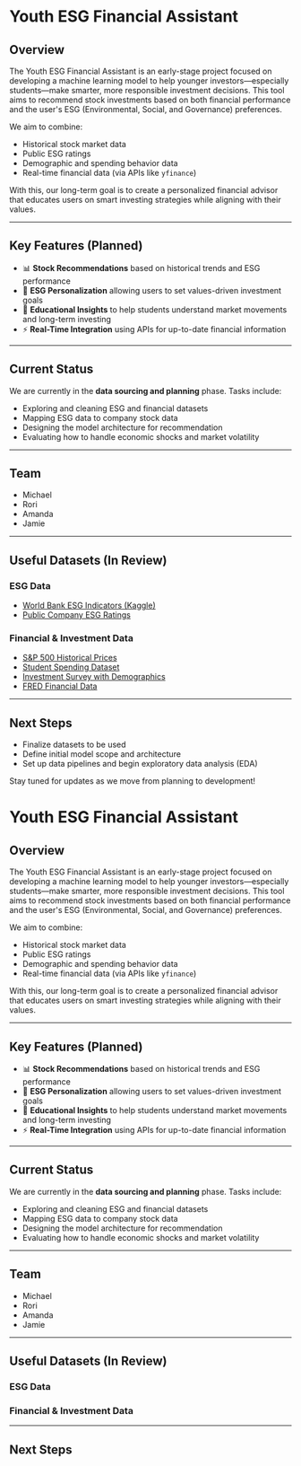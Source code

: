 # Youth ESG Financial Assistant

## Overview

The Youth ESG Financial Assistant is an early-stage project focused on developing a machine learning model to help younger investors—especially students—make smarter, more responsible investment decisions. This tool aims to recommend stock investments based on both financial performance and the user's ESG (Environmental, Social, and Governance) preferences.

We aim to combine:

- Historical stock market data
- Public ESG ratings
- Demographic and spending behavior data
- Real-time financial data (via APIs like `yfinance`)

With this, our long-term goal is to create a personalized financial advisor that educates users on smart investing strategies while aligning with their values.

---

## Key Features (Planned)

- 📊 **Stock Recommendations** based on historical trends and ESG performance
- 🌿 **ESG Personalization** allowing users to set values-driven investment goals
- 🧠 **Educational Insights** to help students understand market movements and long-term investing
- ⚡ **Real-Time Integration** using APIs for up-to-date financial information

---

## Current Status

We are currently in the **data sourcing and planning** phase. Tasks include:

- Exploring and cleaning ESG and financial datasets
- Mapping ESG data to company stock data
- Designing the model architecture for recommendation
- Evaluating how to handle economic shocks and market volatility

---

## Team

- Michael
- Rori
- Amanda
- Jamie

---

## Useful Datasets (In Review)

### ESG Data

- [World Bank ESG Indicators (Kaggle)](https://www.kaggle.com/datasets/tunguz/environment-social-and-governance-data)
- [Public Company ESG Ratings](https://www.kaggle.com/datasets/alistairking/public-company-esg-ratings-dataset)

### Financial & Investment Data

- [S&P 500 Historical Prices](https://www.kaggle.com/datasets/camnugent/sandp500)
- [Student Spending Dataset](https://www.kaggle.com/datasets/sumanthnimmagadda/student-spending-dataset)
- [Investment Survey with Demographics](https://www.kaggle.com/datasets/sudarsan27/investment-survey-dataset)
- [FRED Financial Data](https://fred.stlouisfed.org/categories/33491)

---

## Next Steps

- Finalize datasets to be used
- Define initial model scope and architecture
- Set up data pipelines and begin exploratory data analysis (EDA)

Stay tuned for updates as we move from planning to development!

# Youth ESG Financial Assistant

## Overview

The Youth ESG Financial Assistant is an early-stage project focused on developing a machine learning model to help younger investors—especially students—make smarter, more responsible investment decisions. This tool aims to recommend stock investments based on both financial performance and the user's ESG (Environmental, Social, and Governance) preferences.

We aim to combine:

- Historical stock market data
- Public ESG ratings
- Demographic and spending behavior data
- Real-time financial data (via APIs like `yfinance`)

With this, our long-term goal is to create a personalized financial advisor that educates users on smart investing strategies while aligning with their values.

---

## Key Features (Planned)

- 📊 **Stock Recommendations** based on historical trends and ESG performance
- 🌿 **ESG Personalization** allowing users to set values-driven investment goals
- 🧠 **Educational Insights** to help students understand market movements and long-term investing
- ⚡ **Real-Time Integration** using APIs for up-to-date financial information

---

## Current Status

We are currently in the **data sourcing and planning** phase. Tasks include:

- Exploring and cleaning ESG and financial datasets
- Mapping ESG data to company stock data
- Designing the model architecture for recommendation
- Evaluating how to handle economic shocks and market volatility

---

## Team

- Michael
- Rori
- Amanda
- Jamie

---

## Useful Datasets (In Review)

### ESG Data

### Financial & Investment Data

---

## Next Steps
